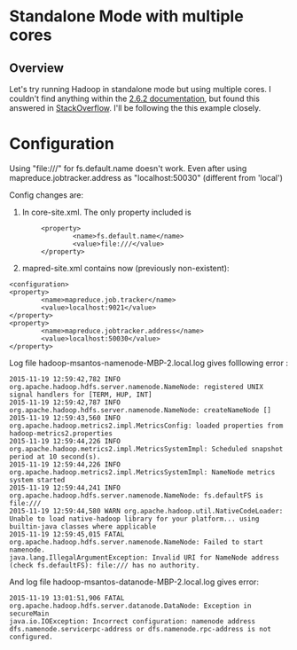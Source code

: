 # Standalone Mode with multiple cores

## Overview

Let's try running Hadoop in standalone mode but using multiple cores.
I couldn't find anything within the [2.6.2 documentation](file:///Users/msantos/System/HADOOP/hadoop-2.6.2/share/doc/hadoop/hadoop-project-dist/hadoop-common/SingleCluster.html), but found this answered in [StackOverflow](http://stackoverflow.com/questions/3546025/is-it-possible-to-run-hadoop-in-pseudo-distributed-operation-without-hdfs).
I'll be following the this example closely.

# Configuration

Using "file:///" for fs.default.name doesn't work. Even after using mapreduce.jobtracker.address as "localhost:50030" (different from 'local')

Config changes are:
1. In core-site.xml. The only property included is
```
        <property>
                <name>fs.default.name</name>
                <value>file:///</value>
        </property>
```
2. mapred-site.xml contains now (previously non-existent):
```
<configuration>
<property>
        <name>mapreduce.job.tracker</name>
        <value>localhost:9021</value>
</property>
<property>
        <name>mapreduce.jobtracker.address</name>
        <value>localhost:50030</value>
</property>
```
Log file hadoop-msantos-namenode-MBP-2.local.log gives folllowing error :
```
2015-11-19 12:59:42,782 INFO org.apache.hadoop.hdfs.server.namenode.NameNode: registered UNIX signal handlers for [TERM, HUP, INT]
2015-11-19 12:59:42,787 INFO org.apache.hadoop.hdfs.server.namenode.NameNode: createNameNode []
2015-11-19 12:59:43,560 INFO org.apache.hadoop.metrics2.impl.MetricsConfig: loaded properties from hadoop-metrics2.properties
2015-11-19 12:59:44,226 INFO org.apache.hadoop.metrics2.impl.MetricsSystemImpl: Scheduled snapshot period at 10 second(s).
2015-11-19 12:59:44,226 INFO org.apache.hadoop.metrics2.impl.MetricsSystemImpl: NameNode metrics system started
2015-11-19 12:59:44,241 INFO org.apache.hadoop.hdfs.server.namenode.NameNode: fs.defaultFS is file:///
2015-11-19 12:59:44,580 WARN org.apache.hadoop.util.NativeCodeLoader: Unable to load native-hadoop library for your platform... using builtin-java classes where applicable
2015-11-19 12:59:45,015 FATAL org.apache.hadoop.hdfs.server.namenode.NameNode: Failed to start namenode.
java.lang.IllegalArgumentException: Invalid URI for NameNode address (check fs.defaultFS): file:/// has no authority.
```

And log file hadoop-msantos-datanode-MBP-2.local.log gives error:
```
2015-11-19 13:01:51,906 FATAL org.apache.hadoop.hdfs.server.datanode.DataNode: Exception in secureMain
java.io.IOException: Incorrect configuration: namenode address dfs.namenode.servicerpc-address or dfs.namenode.rpc-address is not configured.
```


